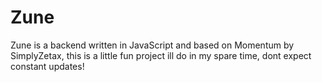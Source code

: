 # Zune

Zune is a backend written in JavaScript and based on Momentum by SimplyZetax, this is a little fun project ill do in my spare time, dont expect constant updates!
